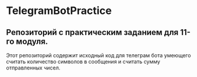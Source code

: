 # TelegramBotPractice

## Репозиторий с практическим заданием для 11-го модуля.

Этот репозиторий содержит исходный код для телеграм бота умеющего считать количество символов в сообщения и считать сумму отправленных чисел.
